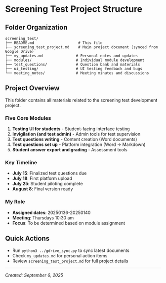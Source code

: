 # Screening Test Project Structure

## Folder Organization
```
screening_test/
├── README.md                    # This file
├── screening_test_project.md    # Main project document (synced from Google Drive)
├── my_updates.md               # Personal notes and updates
├── modules/                    # Individual module development
├── test_questions/             # Question bank and materials
├── ui_testing/                 # UI testing feedback and bugs
└── meeting_notes/              # Meeting minutes and discussions
```

## Project Overview
This folder contains all materials related to the screening test development project.

### Five Core Modules
1. **Testing UI for students** - Student-facing interface testing
2. **Invigilation (and test admin)** - Admin tools for test supervision  
3. **Test questions writing** - Content creation (Word documents)
4. **Test questions set up** - Platform integration (Word → Markdown)
5. **Student answer export and grading** - Assessment tools

### Key Timeline
- **July 15**: Finalized test questions due
- **July 18**: First platform upload
- **July 25**: Student piloting complete
- **August 8**: Final version ready

### My Role
- **Assigned dates**: 20250136-20250140
- **Meeting**: Thursdays 10:30 am
- **Focus**: To be determined based on module assignment

## Quick Actions
- Run `python3 ../gdrive_sync.py` to sync latest documents
- Check `my_updates.md` for personal action items
- Review `screening_test_project.md` for full project details

---
*Created: September 6, 2025*

